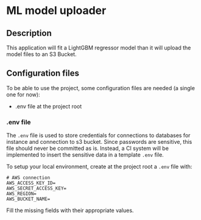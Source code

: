 # ML model uploader

## Description
This application will fit a LightGBM regressor model than it will upload the model files to an S3 Bucket.

## Configuration files
To be able to use the project, some configuration files are needed (a single one for now):
* .env file at the project root

### .env file
The `.env` file is used to store credentials for connections to databases for instance and connection to s3 bucket. 
Since passwords are sensitive, this file should never be committed as is. Instead, a CI system will be implemented to 
insert the sensitive data in a template `.env` file.

To setup your local environment, create at the project root a `.env` file with:
```dotenv
# AWS connection
AWS_ACCESS_KEY_ID=
AWS_SECRET_ACCESS_KEY=
AWS_REGION=
AWS_BUCKET_NAME=
```
Fill the missing fields with their appropriate values.

